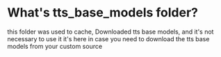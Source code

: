 # What's tts_base_models folder?
this folder was used to cache, Downloaded tts base models, and it's not necessary to use it
it's here in case you need to download the tts base models from  your custom source